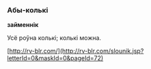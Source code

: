 ### Абы-колькі
**займеннік**

Усё роўна колькі; колькі можна.

<a rel="author">[http://rv-blr.com/](http://rv-blr.com/slounik.jsp?letterId=0&maskId=0&pageId=72)</a>

